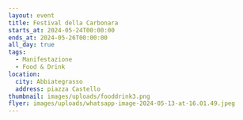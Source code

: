 ```yaml
---
layout: event
title: Festival della Carbonara
starts_at: 2024-05-24T00:00:00
ends_at: 2024-05-26T00:00:00
all_day: true
tags:
  - Manifestazione
  - Food & Drink
location:
  city: Abbiategrasso
  address: piazza Castello
thumbnail: images/uploads/fooddrink3.png
flyer: images/uploads/whatsapp-image-2024-05-13-at-16.01.49.jpeg
---
```

